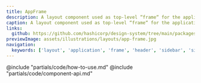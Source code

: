 ```yaml
---
title: AppFrame
description: A layout component used as top-level “frame“ for the application.
caption: A layout component used as top-level “frame“ for the application.
links:
  github: https://github.com/hashicorp/design-system/tree/main/packages/components/src/components/hds/app-frame
previewImage: assets/illustrations/layouts/app-frame.jpg
navigation:
  keywords: ['layout', 'application', 'frame', 'header', 'sidebar', 'sidenav', 'footer', 'modal']
---
```


<section data-tab="Code">
  @include "partials/code/how-to-use.md"
  @include "partials/code/component-api.md"
</section>
